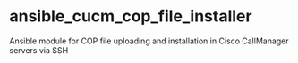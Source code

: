 # ansible_cucm_cop_file_installer
Ansible module for COP file uploading and installation in Cisco CallManager servers via SSH
